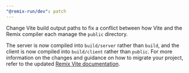 ```yaml
---
"@remix-run/dev": patch
---
```


Change Vite build output paths to fix a conflict between how Vite and the Remix compiler each manage the `public` directory.

The server is now compiled into `build/server` rather than `build`, and the client is now compiled into `build/client` rather than `public`. For more information on the changes and guidance on how to migrate your project, refer to the updated [Remix Vite documentation](https://remix.run/docs/en/main/future/vite).